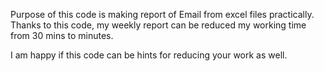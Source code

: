 Purpose of this code is making report of Email from excel files practically.
Thanks to this code, my weekly report can be reduced my working time from 30 mins to minutes.

I am happy if this code can be hints for reducing your work as well.
